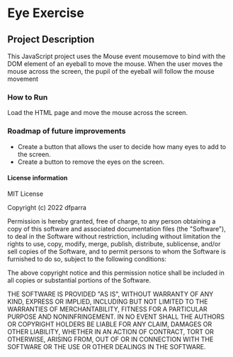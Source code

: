 # Eye Exercise

## Project Description
This JavaScript project uses the Mouse event mousemove to bind with the DOM element of an eyeball to move the mouse.
When the user moves the mouse across the screen, the pupil of the eyeball will follow the mouse movement

### How to Run
Load the HTML page and move the mouse across the screen.

### Roadmap of future improvements
* Create a button that allows the user to decide how many eyes to add to the screen.
* Create a button to remove the eyes on the screen.

#### License information
MIT License

Copyright (c) 2022 dfparra

Permission is hereby granted, free of charge, to any person obtaining a copy
of this software and associated documentation files (the "Software"), to deal
in the Software without restriction, including without limitation the rights
to use, copy, modify, merge, publish, distribute, sublicense, and/or sell
copies of the Software, and to permit persons to whom the Software is
furnished to do so, subject to the following conditions:

The above copyright notice and this permission notice shall be included in all
copies or substantial portions of the Software.

THE SOFTWARE IS PROVIDED "AS IS", WITHOUT WARRANTY OF ANY KIND, EXPRESS OR
IMPLIED, INCLUDING BUT NOT LIMITED TO THE WARRANTIES OF MERCHANTABILITY,
FITNESS FOR A PARTICULAR PURPOSE AND NONINFRINGEMENT. IN NO EVENT SHALL THE
AUTHORS OR COPYRIGHT HOLDERS BE LIABLE FOR ANY CLAIM, DAMAGES OR OTHER
LIABILITY, WHETHER IN AN ACTION OF CONTRACT, TORT OR OTHERWISE, ARISING FROM,
OUT OF OR IN CONNECTION WITH THE SOFTWARE OR THE USE OR OTHER DEALINGS IN THE
SOFTWARE.
